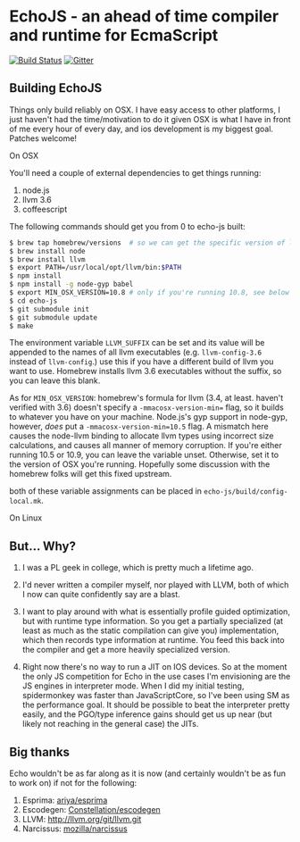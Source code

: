 EchoJS - an ahead of time compiler and runtime for EcmaScript
=============================================================

[![Build Status](https://travis-ci.org/toshok/echojs.svg?branch=master)](https://travis-ci.org/toshok/echojs)
[![Gitter](https://badges.gitter.im/Join%20Chat.svg)](https://gitter.im/toshok/echojs?utm_source=badge&utm_medium=badge&utm_campaign=pr-badge&utm_content=badge)

Building EchoJS
---------------

Things only build reliably on OSX.  I have easy access to other platforms, I just haven't had the time/motivation to do it given OSX is what I have in front of me every hour of every day, and ios development is my biggest goal.  Patches welcome!

On OSX

You'll need a couple of external dependencies to get things running:

1. node.js
2. llvm 3.6
3. coffeescript

The following commands should get you from 0 to echo-js built:

```sh
$ brew tap homebrew/versions  # so we can get the specific version of llvm below
$ brew install node
$ brew install llvm
$ export PATH=/usr/local/opt/llvm/bin:$PATH
$ npm install
$ npm install -g node-gyp babel
$ export MIN_OSX_VERSION=10.8 # only if you're running 10.8, see below
$ cd echo-js
$ git submodule init
$ git submodule update
$ make
```

The environment variable `LLVM_SUFFIX` can be set and its value will be appended to the names of all llvm executables (e.g. `llvm-config-3.6` instead of `llvm-config`.)  use this if you have a different build of
llvm you want to use.  Homebrew installs llvm 3.6 executables without the suffix, so you can leave this blank.

As for `MIN_OSX_VERSION`: homebrew's formula for llvm (3.4, at least.  haven't verified with 3.6) doesn't specify a `-mmacosx-version-min=` flag, so it builds to whatever you have on your machine.  Node.js's gyp support in node-gyp, however, *does* put a `-mmacosx-version-min=10.5` flag.  A mismatch here causes the node-llvm binding to allocate llvm types using incorrect size calculations, and causes all manner of memory corruption.  If you're either running 10.5 or 10.9, you can leave the variable unset.  Otherwise, set it to the version of OSX you're running.  Hopefully some discussion with the homebrew folks will get this fixed upstream.

both of these variable assignments can be placed in `echo-js/build/config-local.mk`.


On Linux



But... Why?
-----------

1. I was a PL geek in college, which is pretty much a lifetime ago.

2. I'd never written a compiler myself, nor played with LLVM, both of
which I now can quite confidently say are a blast.

3. I want to play around with what is essentially profile guided
optimization, but with runtime type information.  So you get a
partially specialized (at least as much as the static compilation can
give you) implementation, which then records type information at
runtime.  You feed this back into the compiler and get a more heavily
specialized version.

4. Right now there's no way to run a JIT on IOS devices.  So at the
moment the only JS competition for Echo in the use cases I'm
envisioning are the JS engines in interpreter mode.  When I did my
initial testing, spidermonkey was faster than JavaScriptCore, so I've
been using SM as the performance goal.  It should be possible to beat
the interpreter pretty easily, and the PGO/type inference gains should
get us up near (but likely not reaching in the general case) the JITs.


Big thanks
----------

Echo wouldn't be as far along as it is now (and certainly wouldn't be
as fun to work on) if not for the following:

1. Esprima:   [ariya/esprima](https://github.com/ariya/esprima)
2. Escodegen: [Constellation/escodegen](https://github.com/Constellation/escodegen)
3. LLVM:      http://llvm.org/git/llvm.git
4. Narcissus: [mozilla/narcissus](https://github.com/mozilla/narcissus)
